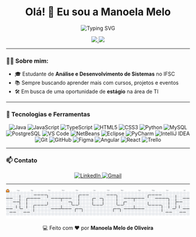<h1 align="center">Olá! 👋 Eu sou a Manoela Melo </h1>

<p align="center">
  <img src="https://readme-typing-svg.herokuapp.com/?lines=Desenvolvedora+em+formação;Apaixonada+por+tecnologia&center=true&width=380&height=45&color=9400D3&font=Fira+Code" alt="Typing SVG" />
</p>


<p align="center">
  <a href="https://github.com/ManoelaMeloOliv">
    <img height="180em" src="https://github-readme-stats.vercel.app/api/top-langs/?username=ManoelaMeloOliv&layout=compact&langs_count=7&theme=dracula"/>
    <img height="180em" src="https://github-readme-stats.vercel.app/api?username=ManoelaMeloOliv&show_icons=true&theme=dracula&include_all_commits=true&count_private=true"/>
  </a>
</p>

---

### 👩‍💻 Sobre mim:

- 🎓 Estudante de **Análise e Desenvolvimento de Sistemas** no IFSC  
- 📚 Sempre buscando aprender mais com cursos, projetos e eventos
- 🛠️ Em busca de uma oportunidade de **estágio** na área de TI

---

### 🚀 Tecnologias e Ferramentas

<p align="center">
  <!-- Linguagens -->
  <img src="https://cdn.jsdelivr.net/gh/devicons/devicon/icons/java/java-original.svg" width="40px" title="Java"/>
  <img src="https://cdn.jsdelivr.net/gh/devicons/devicon/icons/javascript/javascript-original.svg" width="40px" title="JavaScript"/>
  <img src="https://cdn.jsdelivr.net/gh/devicons/devicon/icons/typescript/typescript-original.svg" width="40px" title="TypeScript"/>
  <img src="https://cdn.jsdelivr.net/gh/devicons/devicon/icons/html5/html5-original.svg" width="40px" title="HTML5"/>
  <img src="https://cdn.jsdelivr.net/gh/devicons/devicon/icons/css3/css3-original.svg" width="40px" title="CSS3"/>
  <img src="https://cdn.jsdelivr.net/gh/devicons/devicon/icons/python/python-original.svg" width="40px" title="Python"/>
  <img src="https://cdn.jsdelivr.net/gh/devicons/devicon/icons/mysql/mysql-original.svg" width="40px" title="MySQL"/>
  <img src="https://cdn.jsdelivr.net/gh/devicons/devicon/icons/postgresql/postgresql-original.svg" width="40px" title="PostgreSQL"/>

  <!-- IDEs -->
  <img src="https://cdn.jsdelivr.net/gh/devicons/devicon/icons/vscode/vscode-original.svg" width="40px" title="VS Code"/>
  <img src="https://img.shields.io/badge/NetBeans-1B6AC6?style=for-the-badge&logo=apache-netbeans-ide&logoColor=white" height="30px" title="NetBeans"/>
  <img src="https://cdn.jsdelivr.net/gh/devicons/devicon/icons/eclipse/eclipse-original.svg" width="40px" title="Eclipse"/>
  <img src="https://resources.jetbrains.com/storage/products/company/brand/logos/PyCharm_icon.svg" width="40px" title="PyCharm"/>
  <img src="https://resources.jetbrains.com/storage/products/company/brand/logos/IntelliJ_IDEA_icon.svg" width="40px" title="IntelliJ IDEA"/>

  <!-- Versionamento -->
  <img src="https://cdn.jsdelivr.net/gh/devicons/devicon/icons/git/git-original.svg" width="40px" title="Git"/>
  <img src="https://img.shields.io/badge/GitHub-181717?style=for-the-badge&logo=github&logoColor=white" height="30px" title="GitHub"/>

  <!-- Design -->
  <img src="https://cdn.jsdelivr.net/gh/devicons/devicon/icons/figma/figma-original.svg" width="40px" title="Figma"/>

  <!-- Frameworks -->
  <img src="https://cdn.jsdelivr.net/gh/devicons/devicon/icons/angularjs/angularjs-original.svg" width="40px" title="Angular"/>
  <img src="https://cdn.jsdelivr.net/gh/devicons/devicon/icons/react/react-original.svg" width="40px" title="React"/>

  <!-- Organização -->
  <img src="https://img.shields.io/badge/Trello-0052CC?style=for-the-badge&logo=trello&logoColor=white" height="30px" title="Trello"/>
</p>

---

### 📫 Contato

<p align="center">
  <a href="https://www.linkedin.com/in/manoelamelooliv/" target="_blank">
    <img src="https://img.shields.io/badge/LinkedIn-blue?style=for-the-badge&logo=linkedin" alt="LinkedIn"/>
  </a>
  <a href="mailto:manoelamelooliv@gmail.com">
    <img src="https://img.shields.io/badge/Gmail-red?style=for-the-badge&logo=gmail&logoColor=white" alt="Gmail"/>
  </a>
</p>

---

<picture>
  <source media="(prefers-color-scheme: dark)" srcset="https://raw.githubusercontent.com/ManoelaMeloOliv/ManoelaMeloOliv/output/pacman-contribution-graph-dark.svg">
  <source media="(prefers-color-scheme: light)" srcset="https://raw.githubusercontent.com/ManoelaMeloOliv/ManoelaMeloOliv/output/pacman-contribution-graph.svg">
  <img alt="pacman contribution graph" src="https://raw.githubusercontent.com/ManoelaMeloOliv/ManoelaMeloOliv/output/pacman-contribution-graph.svg">
</picture>

<p align="center">
  💻 Feito com ❤️ por <strong>Manoela Melo de Oliveira</strong>
</p>
